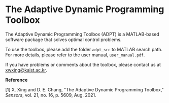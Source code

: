 # The Adaptive Dynamic Programming Toolbox

The Adaptive Dynamic Programming Toolbox (ADPT) is a MATLAB-based software package that solves optimal control problems.

To use the toolbox, please add the folder `adpt_src` to MATLAB search path.
For more details, please refer to the user manual, `user_manual.pdf`.

If you have problems or comments about the toolbox, please contact us at xwxing@kaist.ac.kr.

[//]: # "Copyright (C) 2020 by Xiaowei Xing and Dong Eui Chang at Korea Advanced Institute of Science and Technology (KAIST), Daejeon, Republic of Korea.
Developed at Control Lab under supervision of Prof. Dong Eui Chang.
All rights reserved."


**Reference**

[1] X. Xing and D. E. Chang, "The Adaptive Dynamic Programming Toolbox," *Sensors*, vol. 21, no. 16, p. 5609, Aug. 2021.
